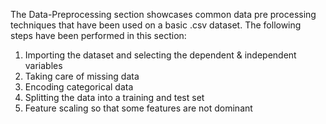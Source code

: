 The Data-Preprocessing section showcases common data pre processing techniques that have been used on a basic .csv dataset. 
The following steps have been performed in this section:
 1) Importing the dataset and selecting the dependent & independent variables
 2) Taking care of missing data 
 3) Encoding categorical data 
 4) Splitting the data into a training and test set 
 5) Feature scaling so that some features are not dominant 
